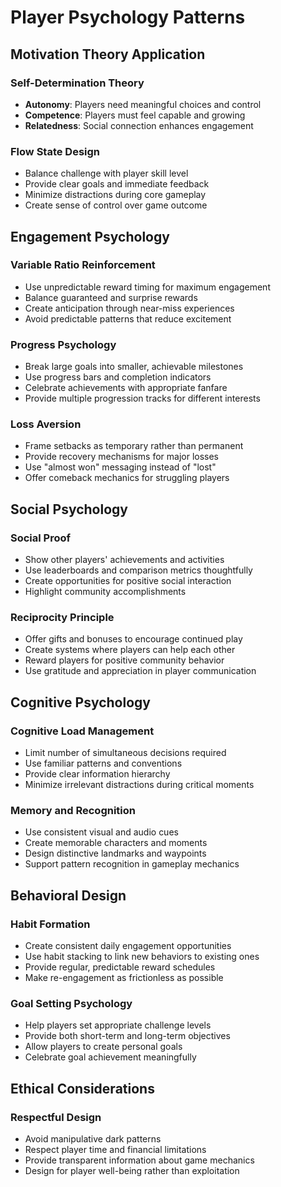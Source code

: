 # Player Psychology Patterns

## Motivation Theory Application

### Self-Determination Theory

- **Autonomy**: Players need meaningful choices and control
- **Competence**: Players must feel capable and growing
- **Relatedness**: Social connection enhances engagement

### Flow State Design

- Balance challenge with player skill level
- Provide clear goals and immediate feedback
- Minimize distractions during core gameplay
- Create sense of control over game outcome

## Engagement Psychology

### Variable Ratio Reinforcement

- Use unpredictable reward timing for maximum engagement
- Balance guaranteed and surprise rewards
- Create anticipation through near-miss experiences
- Avoid predictable patterns that reduce excitement

### Progress Psychology

- Break large goals into smaller, achievable milestones
- Use progress bars and completion indicators
- Celebrate achievements with appropriate fanfare
- Provide multiple progression tracks for different interests

### Loss Aversion

- Frame setbacks as temporary rather than permanent
- Provide recovery mechanisms for major losses
- Use "almost won" messaging instead of "lost"
- Offer comeback mechanics for struggling players

## Social Psychology

### Social Proof

- Show other players' achievements and activities
- Use leaderboards and comparison metrics thoughtfully
- Create opportunities for positive social interaction
- Highlight community accomplishments

### Reciprocity Principle

- Offer gifts and bonuses to encourage continued play
- Create systems where players can help each other
- Reward players for positive community behavior
- Use gratitude and appreciation in player communication

## Cognitive Psychology

### Cognitive Load Management

- Limit number of simultaneous decisions required
- Use familiar patterns and conventions
- Provide clear information hierarchy
- Minimize irrelevant distractions during critical moments

### Memory and Recognition

- Use consistent visual and audio cues
- Create memorable characters and moments
- Design distinctive landmarks and waypoints
- Support pattern recognition in gameplay mechanics

## Behavioral Design

### Habit Formation

- Create consistent daily engagement opportunities
- Use habit stacking to link new behaviors to existing ones
- Provide regular, predictable reward schedules
- Make re-engagement as frictionless as possible

### Goal Setting Psychology

- Help players set appropriate challenge levels
- Provide both short-term and long-term objectives
- Allow players to create personal goals
- Celebrate goal achievement meaningfully

## Ethical Considerations

### Respectful Design

- Avoid manipulative dark patterns
- Respect player time and financial limitations
- Provide transparent information about game mechanics
- Design for player well-being rather than exploitation
